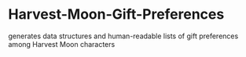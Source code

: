 # Harvest-Moon-Gift-Preferences
generates data structures and human-readable lists of gift preferences among Harvest Moon characters
